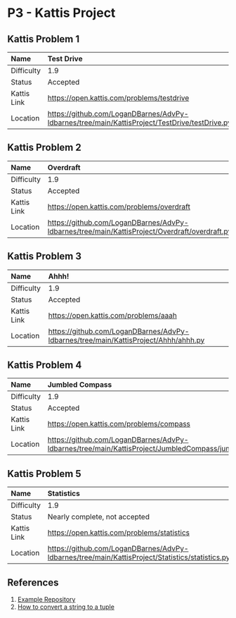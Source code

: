 # P3 - Kattis Project

## Kattis Problem 1

| Name | Test Drive |
|:---|:---|
| Difficulty | 1.9 |
| Status | Accepted |
| Kattis Link | https://open.kattis.com/problems/testdrive |
| Location | https://github.com/LoganDBarnes/AdvPy-ldbarnes/tree/main/KattisProject/TestDrive/testDrive.py |

## Kattis Problem 2

| Name | Overdraft |
|:---|:---|
| Difficulty | 1.9 |
| Status | Accepted |
| Kattis Link | https://open.kattis.com/problems/overdraft |
| Location | https://github.com/LoganDBarnes/AdvPy-ldbarnes/tree/main/KattisProject/Overdraft/overdraft.py |

## Kattis Problem 3

| Name | Ahhh! |
|:---|:---|
| Difficulty | 1.9 |
| Status | Accepted |
| Kattis Link | https://open.kattis.com/problems/aaah |
| Location | https://github.com/LoganDBarnes/AdvPy-ldbarnes/tree/main/KattisProject/Ahhh/ahhh.py |

## Kattis Problem 4

| Name | Jumbled Compass |
|:---|:---|
| Difficulty | 1.9 |
| Status | Accepted |
| Kattis Link | https://open.kattis.com/problems/compass |
| Location | https://github.com/LoganDBarnes/AdvPy-ldbarnes/tree/main/KattisProject/JumbledCompass/jumbledCompass.py |

## Kattis Problem 5

| Name | Statistics |
|:---|:---|
| Difficulty | 1.9 |
| Status | Nearly complete, not accepted |
| Kattis Link | https://open.kattis.com/problems/statistics |
| Location | https://github.com/LoganDBarnes/AdvPy-ldbarnes/tree/main/KattisProject/Statistics/statistics.py |

## References

1. [Example Repository](https://github.com/rambasnet/Kattis-Demos-Testing)
2. [How to convert a string to a tuple](https://www.geeksforgeeks.org/python-convert-string-to-tuple/)